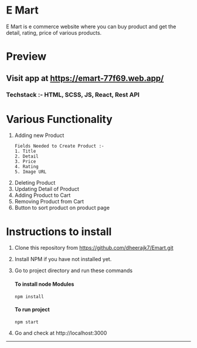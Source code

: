 # E Mart

E Mart is e commerce website where you can buy product and get the detail, rating, price of various products.

# Preview

## Visit app at https://emart-77f69.web.app/

### Techstack :- HTML, SCSS, JS, React, Rest API

# Various Functionality

1. Adding new Product
   ```
   Fields Needed to Create Product :-
   1. Title
   2. Detail
   3. Price
   4. Rating
   5. Image URL
   ```
2. Deleting Product
3. Updating Detail of Product
4. Adding Product to Cart
5. Removing Product from Cart
6. Button to sort product on product page

# Instructions to install

1. Clone this repository from https://github.com/dheerajk7/Emart.git
2. Install NPM if you have not installed yet.
3. Go to project directory and run these commands

   #### To install node Modules

   ```
   npm install
   ```

   #### To run project

   ```
   npm start
   ```

4. Go and check at http://localhost:3000

---
